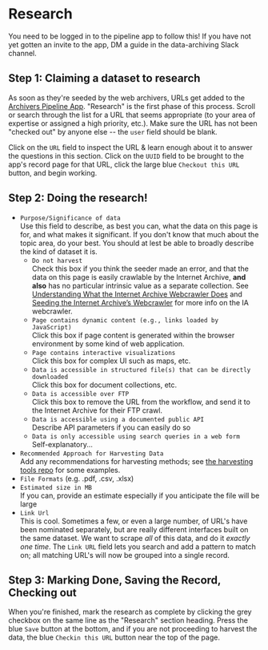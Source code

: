 # Research

You need to be logged in to the pipeline app to follow this! If you have not yet gotten an invite to the app, DM a guide in the data-archiving Slack channel.

## Step 1: Claiming a dataset to research

As soon as they're seeded by the web archivers, URLs get added to the [Archivers Pipeline App](https://www.archivers.space). "Research" is the first phase of this process. Scroll or search through the list for a URL that seems appropriate (to your area of expertise or assigned a high priority, etc.). Make sure the URL has not been "checked out" by anyone else -- the `user` field should be blank.

Click on the `URL` field to inspect the URL & learn enough about it to answer the questions in this section. Click on the `UUID` field to be brought to the app's record page for that URL, click the large blue `Checkout this URL` button, and begin working.

## Step 2: Doing the research!

- `Purpose/Significance of data`  
Use this field to describe, as best you can, what the data on this page is for, and what makes it significant. If you don't know that much about the topic area, do your best. You should at lest be able to broadly describe the kind of dataset it is. 
   - `Do not harvest`   
   Check this box if you think the seeder made an error, and that the data on this page is easily crawlable by the Internet Archive, **and also** has no particular intrinsic value as a separate collection. See [Understanding What the Internet Archive Webcrawler Does](https://docs.google.com/document/d/1PeWefW2toThs-Pbw0CMv2us7wxQI0gRrP1LGuwMp_UQ/edit) and
[Seeding the Internet Archive’s Webcrawler](https://docs.google.com/document/d/1qpuNCmBmu4KcsS_hE2srewcCiP4f9P5cCyDfHmsSAVU/edit) for more info on the IA webcrawler. 
   - `Page contains dynamic content (e.g., links loaded by JavaScript)`  
   Click this box if page content is generated within the browser environment by some kind of web application.  
   - `Page contains interactive visualizations`  
   Click this box for complex UI such as maps, etc.
   - `Data is accessible in structured file(s) that can be directly downloaded`  
   Click this box for document collections, etc.
   - `Data is accessible over FTP`  
   Click this box to remove the URL from the workflow, and send it to the Internet Archive for their FTP crawl.
   - `Data is accessible using a documented public API`  
   Describe API parameters if you can easily do so
   - `Data is only accessible using search queries in a web form`  
   Self-explanatory...
- `Recommended Approach for Harvesting Data`  
Add any recommendations for harvesting methods; see [the harvesting tools repo](https://github.com/edgi-govdata-archiving/harvesting-tools/) for some examples. 
- `File Formats` (e.g. .pdf, .csv, .xlsx)
- `Estimated size in MB`  
If you can, provide an estimate especially if you anticipate the file will be large
- `Link Url`  
This is cool. Sometimes a few, or even a large number, of URL's have been nominated separately, but are really different interfaces built on the same dataset. We want to scrape *all* of this data, and do it *exactly one time*. The `Link URL` field lets you search and add a pattern to match on; all matching URL's will now be grouped into a single record.

## Step 3: Marking Done, Saving the Record, Checking out

When you're finished, mark the research as complete by clicking the grey checkbox on the same line as the "Research" section heading. Press the blue `Save` button at the bottom, and if you are not proceeding to harvest the data, the blue `Checkin this URL` button near the top of the page.
